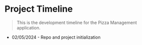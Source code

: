 # Project Timeline
> This is the development timeline for the Pizza Management application.

* 02/05/2024 - Repo and project initialization